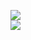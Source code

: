 [![](https://img.shields.io/badge/Made%20With-Github%20Spray-lightgrey.svg?style=for-the-badge&logo=github)](https://github.com/Annihil/github-spray#1495)  
[![](https://i.imgur.com/2DrTn0Z.gif)](https://github.com/Annihil/github-spray)